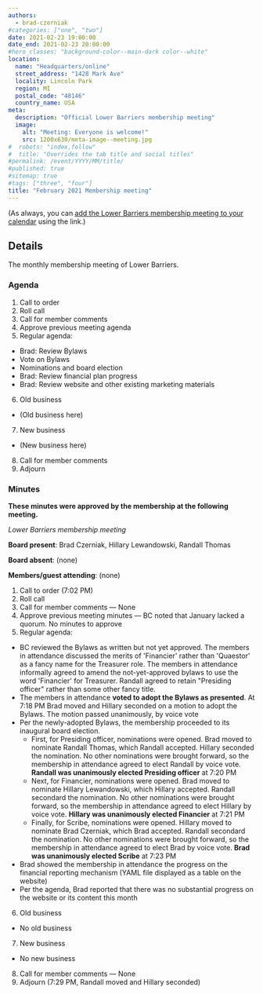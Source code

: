 ```yaml
---
authors:
  - brad-czerniak
#categories: ["one", "two"]
date: 2021-02-23 19:00:00
date_end: 2021-02-23 20:00:00
#hero_classes: "background-color--main-dark color--white"
location:
  name: "Headquarters/online"
  street_address: "1428 Mark Ave"
  locality: Lincoln Park
  region: MI
  postal_code: "48146"
  country_name: USA
meta:
  description: "Official Lower Barriers membership meeting"
  image:
    alt: "Meeting: Everyone is welcome!"
    src: 1200x630/meta-image--meeting.jpg
#  robots: "index,follow"
#  title: "Overrides the tab title and social titles"
#permalink: /event/YYYY/MM/title/
#published: true
#sitemap: true
#tags: ["three", "four"]
title: "February 2021 Membership meeting"
---
```


(As always, you can [add the Lower Barriers membership meeting to your calendar](http://bit.ly/lowerbarriers) using the link.)

## Details

The monthly membership meeting of Lower Barriers.

### Agenda

1. Call to order
2. Roll call
3. Call for member comments
4. Approve previous meeting agenda
5. Regular agenda:
  * Brad: Review Bylaws
  * Vote on Bylaws
  * Nominations and board election
  * Brad: Review financial plan progress
  * Brad: Review website and other existing marketing materials
6. Old business
  * (Old business here)
7. New business
  * (New business here)
8. Call for member comments
9. Adjourn

### Minutes

**These minutes were approved by the membership at the following meeting.**

_Lower Barriers membership meeting_

**Board present**: Brad Czerniak, Hillary Lewandowski, Randall Thomas

**Board absent**: (none)

**Members/guest attending**: (none)

1. Call to order (7:02 PM)
2. Roll call
3. Call for member comments — None
4. Approve previous meeting minutes — BC noted that January lacked a quorum. No minutes to approve
5. Regular agenda:
  * BC reviewed the Bylaws as written but not yet approved. The members in attendance discussed the merits of 'Financier'
     rather than 'Quaestor' as a fancy name for the Treasurer role. The members in attendance informally agreed to amend
     the not-yet-approved bylaws to use the word 'Financier' for Treasurer. Randall agreed to retain "Presiding officer"
     rather than some other fancy title.
  * The members in attendance **voted to adopt the Bylaws as presented**. At 7:18 PM Brad moved and Hillary seconded on
    a motion to adopt the Bylaws. The motion passed unanimously, by voice vote
  * Per the newly-adopted Bylaws, the membership proceeded to its inaugural board election.
    * First, for Presiding officer, nominations were opened. Brad moved to nominate Randall Thomas, which Randall accepted.
      Hillary seconded the nomination. No other nominations were brought forward, so the membership in attendance agreed
      to elect Randall by voice vote. **Randall was unanimously elected Presiding officer** at 7:20 PM
    * Next, for Financier, nominations were opened. Brad moved to nominate Hillary Lewandowski, which Hillary accepted.
      Randall secondard the nomination. No other nominations were brought forward, so the membership in attendance agreed
      to elect Hillary by voice vote. **Hillary was unanimously elected Financier** at 7:21 PM
    * Finally, for Scribe, nominations were opened. Hillary moved to nominate Brad Czerniak, which Brad accepted. Randall
      secondard the nomination. No other nominations were brought forward, so the membership in attendance agreed to elect
      Brad by voice vote. **Brad was unanimously elected Scribe** at 7:23 PM
  * Brad showed the membership in attendance the progress on the financial reporting mechanism (YAML file displayed as a
    table on the website)
  * Per the agenda, Brad reported that there was no substantial progress on the website or its content this month
6. Old business
  * No old business
7. New business
  * No new business
8. Call for member comments — None
9. Adjourn (7:29 PM, Randall moved and Hillary seconded)
